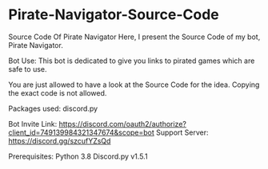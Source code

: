 # Pirate-Navigator-Source-Code
Source Code Of Pirate Navigator
Here, I present the Source Code of my bot, Pirate Navigator.

Bot Use: This bot is dedicated to give you links to pirated games which are safe to use.

You are just allowed to have a look at the Source Code for the idea. Copying the exact code is not allowed.

Packages used: discord.py

Bot Invite Link:  https://discord.com/oauth2/authorize?client_id=749139984321347674&scope=bot
Support Server: https://discord.gg/szcufYZsQd

Prerequisites:
Python 3.8
Discord.py v1.5.1
